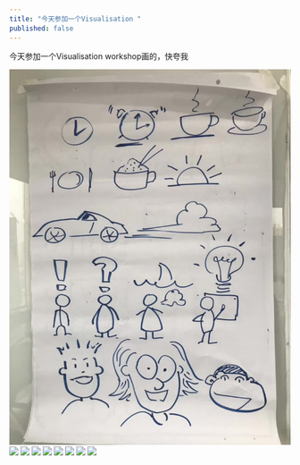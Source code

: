 ```yaml
---
title: "今天参加一个Visualisation "
published: false
---
```

今天参加一个Visualisation workshop画的，快夸我

![](./1.jpg)
![](./2.jpg)
![](./3.jpg)
![](./4.jpg)
![](./5.jpg)
![](./6.jpg)
![](./7.jpg)
![](./8.jpg)
![](./9.jpg)
